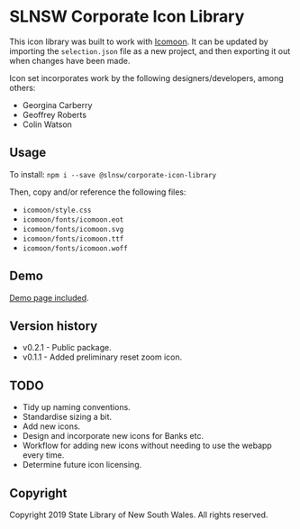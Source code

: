 # SLNSW Corporate Icon Library

This icon library was built to work with [Icomoon](https://icomoon.io/). It can
be updated by importing the `selection.json` file as a new project, and then
exporting it out when changes have been made.

Icon set incorporates work by the following designers/developers, among others:

* Georgina Carberry
* Geoffrey Roberts
* Colin Watson

## Usage

To install: `npm i --save @slnsw/corporate-icon-library`

Then, copy and/or reference the following files:

* `icomoon/style.css`
* `icomoon/fonts/icomoon.eot`
* `icomoon/fonts/icomoon.svg`
* `icomoon/fonts/icomoon.ttf`
* `icomoon/fonts/icomoon.woff`

## Demo

[Demo page included](icomoon/demo.html).

## Version history

* v0.2.1 - Public package.
* v0.1.1 - Added preliminary reset zoom icon.

## TODO

* Tidy up naming conventions.
* Standardise sizing a bit.
* Add new icons.
* Design and incorporate new icons for Banks etc.
* Workflow for adding new icons without needing to use the webapp every time.
* Determine future icon licensing.

## Copyright

Copyright 2019 State Library of New South Wales. All rights reserved.
